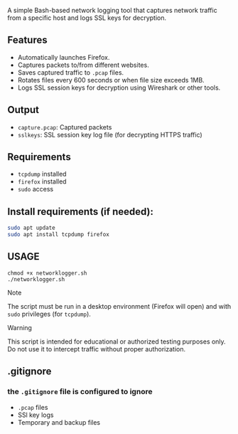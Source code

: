 
A simple Bash-based network logging tool that captures network traffic from a specific host and logs SSL keys for decryption.

## Features
- Automatically launches Firefox.
- Captures packets to/from different websites.
- Saves captured traffic to `.pcap` files.
- Rotates files every 600 seconds or when file size exceeds 1MB.
- Logs SSL session keys for decryption using Wireshark or other tools.

## Output
- `capture.pcap`: Captured packets
- `sslkeys`: SSL session key log file (for decrypting HTTPS traffic)

## Requirements
- `tcpdump` installed
- `firefox` installed
- `sudo` access

## Install requirements (if needed):
```bash
sudo apt update
sudo apt install tcpdump firefox
```
## USAGE
```
chmod +x networklogger.sh
./networklogger.sh
```
> [!Note]
>The script must be run in a desktop environment (Firefox will open) and with `sudo` privileges (for `tcpdump`).

> [!WARNING]
> This script is intended for educational or authorized testing purposes only. Do not use it to intercept traffic without proper authorization.

## .gitignore
 ### the `.gitignore` file is configured to ignore
 - `.pcap` files
 - SSl key logs
 - Temporary and backup files
